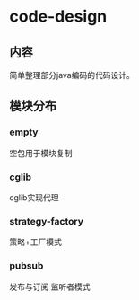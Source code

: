 # code-design

## 内容

简单整理部分java编码的代码设计。



## 模块分布



### empty

空包用于模块复制



### cglib

cglib实现代理



### strategy-factory

策略+工厂模式

### pubsub

发布与订阅
监听者模式